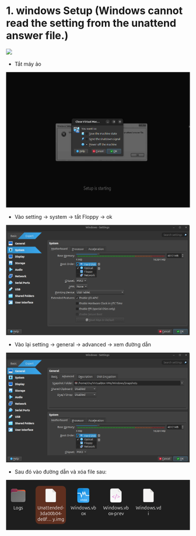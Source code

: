 # 1. windows Setup (Windows cannot read the <ProductKey> setting from the unattend answer file.)

![](./Windows/1.png)

- Tắt máy ảo

![](./2.png)

- Vào setting -> system -> tắt Floppy -> ok

![](./3.png)

- Vào lại setting -> general -> advanced -> xem đường dẫn

![](./4.png)

- Sau đó vào đường dẫn và xóa file sau: 

![](./5.png)


